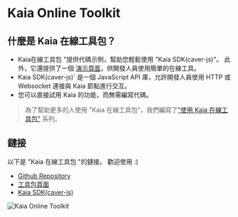 # Kaia Online Toolkit

## 什麼是 Kaia 在線工具包？ <a id="what-is-the-kaia-online-toolkit"></a>

- Kaia在線工具包 "提供代碼示例，幫助您輕鬆使用 "Kaia SDK(caver-js)"。 此外，它還提供了一個 [演示頁面](https://toolkit.klaytn.foundation)，供開發人員使用簡單的在線工具。
- Kaia SDK(caver-js)\` 是一個 JavaScript API 庫，允許開發人員使用 HTTP 或 Websocket 連接與 Kaia 節點進行交互。
- 您可以直接試用 Kaia 的功能，而無需編寫代碼。

> 為了幫助更多的人使用 "Kaia 在線工具包"，我們編寫了["使用 Kaia 在線工具包"](https://medium.com/klaytn/using-klaytn-online-toolkit-1-multisig-60399a0b0278) 系列。

## 鏈接<a id="links"></a>

以下是 "Kaia 在線工具包 "的鏈接。 歡迎使用 :)

- [Github Repository](https://github.com/kaiachain/kaia-online-toolkit)
- [工具包頁面](https://toolkit.kaia.io)
- [Kaia SDK(caver-js)](../../references/sdk/caver-js/caver-js.md)

![Kaia Online Toolkit](/img/build/tools/klaytn-online-toolkit.png)
